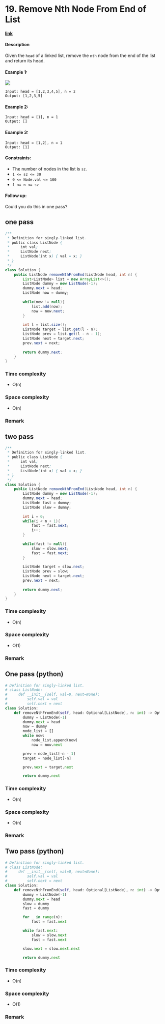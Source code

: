 # 19. Remove Nth Node From End of List

#### [link](https://leetcode.com/problems/remove-nth-node-from-end-of-list/)

#### Description
Given the `head` of a linked list, remove the `nth` node from the end of the list and return its head.

#### Example 1:
![](https://assets.leetcode.com/uploads/2020/10/03/remove_ex1.jpg)
```
Input: head = [1,2,3,4,5], n = 2
Output: [1,2,3,5]
```
#### Example 2:
```
Input: head = [1], n = 1
Output: []
```
#### Example 3:
```
Input: head = [1,2], n = 1
Output: [1]
```

#### Constraints:
* The number of nodes in the list is `sz`.
* `1 <= sz <= 30`
* `0 <= Node.val <= 100`
* `1 <= n <= sz`


#### Follow up:
Could you do this in one pass?

## one pass
```java
/**
 * Definition for singly-linked list.
 * public class ListNode {
 *     int val;
 *     ListNode next;
 *     ListNode(int x) { val = x; }
 * }
 */
class Solution {
    public ListNode removeNthFromEnd(ListNode head, int n) {
        List<ListNode> list = new ArrayList<>();
        ListNode dummy = new ListNode(-1);
        dummy.next = head;
        ListNode now = dummy;
        
        while(now != null){
            list.add(now);
            now = now.next;
        }
        
        int l = list.size();
        ListNode target = list.get(l - n);
        ListNode prev = list.get(l - n - 1);
        ListNode next = target.next;
        prev.next = next;
        
        return dummy.next;
    }
}
```
### Time complexity
* O(n)
### Space complexity
* O(n)
### Remark

## two pass
```java
/**
 * Definition for singly-linked list.
 * public class ListNode {
 *     int val;
 *     ListNode next;
 *     ListNode(int x) { val = x; }
 * }
 */
class Solution {
    public ListNode removeNthFromEnd(ListNode head, int n) {
        ListNode dummy = new ListNode(-1);
        dummy.next = head;
        ListNode fast = dummy;
        ListNode slow = dummy;
        
        int i = 0;
        while(i < n + 1){
            fast = fast.next;
            i++;
        }
        
        while(fast != null){
            slow = slow.next;
            fast = fast.next;
        }
        
        ListNode target = slow.next;
        ListNode prev = slow;
        ListNode next = target.next;
        prev.next = next;
        
        return dummy.next;
    }
}
```
### Time complexity
* O(n)
### Space complexity
* O(1)
### Remark

## One pass (python)
```python
# Definition for singly-linked list.
# class ListNode:
#     def __init__(self, val=0, next=None):
#         self.val = val
#         self.next = next
class Solution:
    def removeNthFromEnd(self, head: Optional[ListNode], n: int) -> Optional[ListNode]:
        dummy = ListNode(-1)
        dummy.next = head
        now = dummy
        node_list = []
        while now:
            node_list.append(now)
            now = now.next

        prev = node_list[-n - 1]
        target = node_list[-n]

        prev.next = target.next

        return dummy.next
```
### Time complexity
* O(n)
### Space complexity
* O(n)
### Remark

## Two pass (python)
```python
# Definition for singly-linked list.
# class ListNode:
#     def __init__(self, val=0, next=None):
#         self.val = val
#         self.next = next
class Solution:
    def removeNthFromEnd(self, head: Optional[ListNode], n: int) -> Optional[ListNode]:
        dummy = ListNode(-1)
        dummy.next = head
        slow = dummy
        fast = dummy

        for _ in range(n):
            fast = fast.next

        while fast.next:
            slow = slow.next
            fast = fast.next

        slow.next = slow.next.next

        return dummy.next
```
### Time complexity
* O(n)
### Space complexity
* O(1)
### Remark